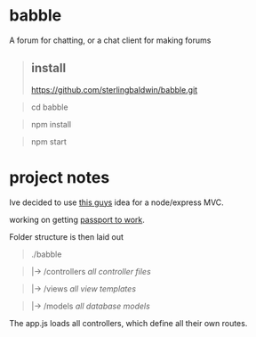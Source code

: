 # babble
A forum for chatting, or a chat client for making forums


> ## install
> https://github.com/sterlingbaldwin/babble.git

> cd babble

> npm install

> npm start



# project notes
Ive decided to use [this guys](http://timstermatic.github.io/blog/2013/08/17/a-simple-mvc-framework-with-node-and-express/) idea for a node/express MVC.

working on getting [passport to work](http://mherman.org/blog/2015/01/31/local-authentication-with-passport-and-express-4/).


Folder structure is then laid out

> ./babble

>  |-> /controllers  _all controller files_

>  |-> /views  _all view templates_

>  |-> /models  _all database models_


The app.js loads all controllers, which define all their own routes.

